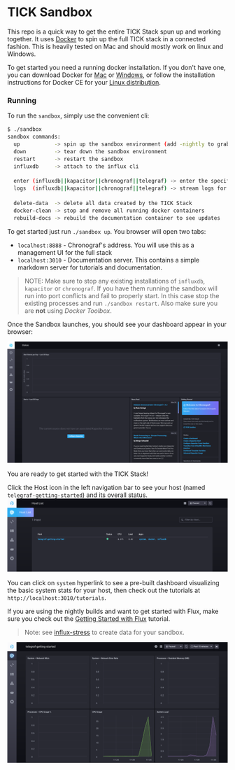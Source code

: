 # TICK Sandbox

This repo is a quick way to get the entire TICK Stack spun up and working together. It uses [Docker](https://www.docker.com/) to spin up the full TICK stack in a connected fashion. This is heavily tested on Mac and should mostly work on linux and Windows.

To get started you need a running docker installation. If you don't have one, you can download Docker for [Mac](https://www.docker.com/docker-mac) or [Windows](https://www.docker.com/docker-windows), or follow the installation instructions for Docker CE for your [Linux distribution](https://docs.docker.com/engine/installation/#server).

### Running 

To run the `sandbox`, simply use the convenient cli:

```bash
$ ./sandbox
sandbox commands:
  up           -> spin up the sandbox environment (add -nightly to grab the latest nightly builds of InfluxDB and Chronograf)
  down         -> tear down the sandbox environment
  restart      -> restart the sandbox
  influxdb     -> attach to the influx cli
  
  enter (influxdb||kapacitor||chronograf||telegraf) -> enter the specified container
  logs  (influxdb||kapacitor||chronograf||telegraf) -> stream logs for the specified container
  
  delete-data  -> delete all data created by the TICK Stack
  docker-clean -> stop and remove all running docker containers
  rebuild-docs -> rebuild the documentation container to see updates
```

To get started just run `./sandbox up`. You browser will open two tabs:

- `localhost:8888` - Chronograf's address. You will use this as a management UI for the full stack
- `localhost:3010` - Documentation server. This contains a simple markdown server for tutorials and documentation.

> NOTE: Make sure to stop any existing installations of `influxdb`, `kapacitor` or `chronograf`. If you have them running the sandbox will run into port conflicts and fail to properly start. In this case stop the existing processes and run `./sandbox restart`. Also make sure you are **not** using _Docker Toolbox_.  


Once the Sandbox launches, you should see your dashboard appear in your browser:

![Dashboard](./documentation/static/images/landing-page.png)

You are ready to get started with the TICK Stack!  

Click the Host icon in the left navigation bar to see your host  (named `telegraf-getting-started`) and its overall status. 
![Host List](./documentation/static/images/host-list.png)

You can click on `system` hyperlink to see a pre-built dashboard visualizing the basic system stats for your 
host, then check out the tutorials at `http://localhost:3010/tutorials`.

If you are using the nightly builds and want to get started with Flux, make sure you check out the [Getting Started with Flux](./documentation/static/tutorials/flux-getting-started.md) tutorial.

>Note: see [influx-stress](https://github.com/influxdata/influx-stress) to create data for your sandbox. 
>

![Dashboard](./documentation/static/images/sandbox-dashboard.png)
